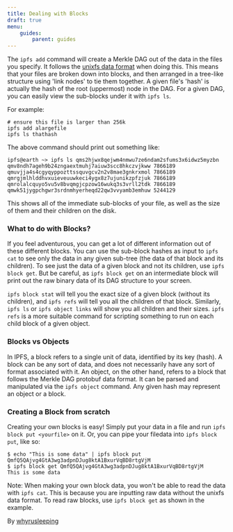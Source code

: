```yaml
---
title: Dealing with Blocks
draft: true
menu:
    guides:
        parent: guides
---
```


The `ipfs add` command will create a Merkle DAG out of the data in the files you
specify. It follows the [unixfs data format](https://github.com/ipfs/go-ipfs/blob/master/unixfs/pb/unixfs.proto) when doing this. This means
that your files are broken down into blocks, and then arranged in a tree-like
structure using 'link nodes' to tie them together. A given file's 'hash' is
actually the hash of the root (uppermost) node in the DAG. For a given DAG, you
can easily view the sub-blocks under it with `ipfs ls`.

For example:
```
# ensure this file is larger than 256k
ipfs add alargefile
ipfs ls thathash
```

The above command should print out something like:
```
ipfs@earth ~> ipfs ls qms2hjwx8qejwm4nmwu7ze6ndam2sfums3x6idwz5myzbn
qmv8ndh7ageh9b24zngaextmuhj7aiuw3scc8hkczvjkww 7866189
qmuvjja4s4cgyqyppozttssquvgcv2n2v8mae3gnkrxmol 7866189
qmrgjmlhlddhvxuieveuuwkeci4ygx8z7ujunikzpfzjuk 7866189
qmrolalcquyo5vu5v8bvqmgjcpzow16wukq3s3vrll2tdk 7866189
qmwk51jygpchgwr3srdnmhyerheqd22qw3vvyamb3emhuw 5244129
```

This shows all of the immediate sub-blocks of your file, as well as the
size of them and their children on the disk.

### What to do with Blocks?
If you feel adventurous, you can get a lot of different information out of these
different blocks. You can use the sub-block hashes as input to `ipfs cat` to
see only the data in any given sub-tree (the data of that block and its
children). To see just the data of a given block and not its children, use
`ipfs block get`. But be careful, as `ipfs block get` on an intermediate block
will print out the raw binary data of its DAG structure to your screen.

`ipfs block stat` will tell you the exact size of a given block (without its
children), and `ipfs refs` will tell you all the children of that block.
Similarly, `ipfs ls` or `ipfs object links` will show you all children and
their sizes. `ipfs refs` is a more suitable command for scripting something
to run on each child block of a given object.

### Blocks vs Objects
In IPFS, a block refers to a single unit of data, identified by its key (hash).
A block can be any sort of data, and does not necessarily have any sort of
format associated with it. An object, on the other hand, refers to a block that
follows the Merkle DAG protobuf data format. It can be parsed and manipulated
via the `ipfs object` command. Any given hash may represent an object or a block.

### Creating a Block from scratch
Creating your own blocks is easy! Simply put your data in a file and run
`ipfs block put <yourfile>` on it. Or, you can pipe your filedata into
`ipfs block put`, like so:

```
$ echo "This is some data" | ipfs block put
QmfQ5QAjvg4GtA3wg3adpnDJug8ktA1BxurVqBD8rtgVjM
$ ipfs block get QmfQ5QAjvg4GtA3wg3adpnDJug8ktA1BxurVqBD8rtgVjM
This is some data
```
Note: When making your own block data, you won't be able to read the data with
`ipfs cat`. This is because you are inputting raw data without the unixfs data
format. To read raw blocks, use `ipfs block get` as shown in the example.

By [whyrusleeping](http://github.com/whyrusleeping)
